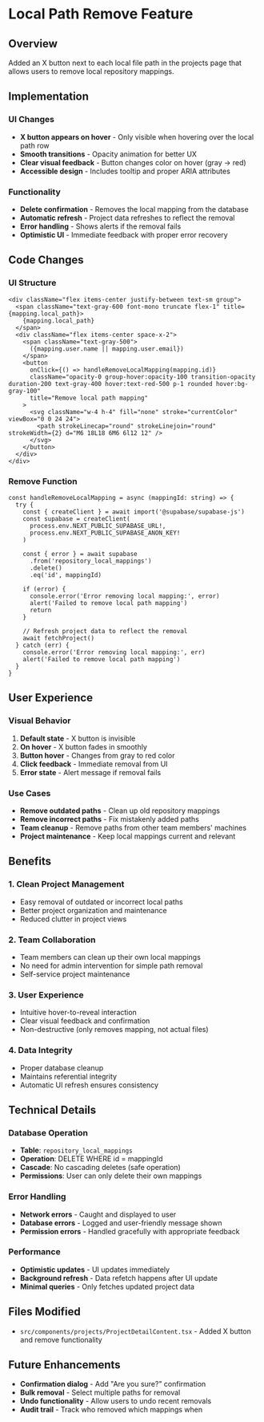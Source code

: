 # Local Path Remove Feature

## Overview
Added an X button next to each local file path in the projects page that allows users to remove local repository mappings.

## Implementation

### UI Changes
- **X button appears on hover** - Only visible when hovering over the local path row
- **Smooth transitions** - Opacity animation for better UX
- **Clear visual feedback** - Button changes color on hover (gray → red)
- **Accessible design** - Includes tooltip and proper ARIA attributes

### Functionality
- **Delete confirmation** - Removes the local mapping from the database
- **Automatic refresh** - Project data refreshes to reflect the removal
- **Error handling** - Shows alerts if the removal fails
- **Optimistic UI** - Immediate feedback with proper error recovery

## Code Changes

### UI Structure
```tsx
<div className="flex items-center justify-between text-sm group">
  <span className="text-gray-600 font-mono truncate flex-1" title={mapping.local_path}>
    {mapping.local_path}
  </span>
  <div className="flex items-center space-x-2">
    <span className="text-gray-500">
      ({mapping.user.name || mapping.user.email})
    </span>
    <button
      onClick={() => handleRemoveLocalMapping(mapping.id)}
      className="opacity-0 group-hover:opacity-100 transition-opacity duration-200 text-gray-400 hover:text-red-500 p-1 rounded hover:bg-gray-100"
      title="Remove local path mapping"
    >
      <svg className="w-4 h-4" fill="none" stroke="currentColor" viewBox="0 0 24 24">
        <path strokeLinecap="round" strokeLinejoin="round" strokeWidth={2} d="M6 18L18 6M6 6l12 12" />
      </svg>
    </button>
  </div>
</div>
```

### Remove Function
```tsx
const handleRemoveLocalMapping = async (mappingId: string) => {
  try {
    const { createClient } = await import('@supabase/supabase-js')
    const supabase = createClient(
      process.env.NEXT_PUBLIC_SUPABASE_URL!,
      process.env.NEXT_PUBLIC_SUPABASE_ANON_KEY!
    )

    const { error } = await supabase
      .from('repository_local_mappings')
      .delete()
      .eq('id', mappingId)

    if (error) {
      console.error('Error removing local mapping:', error)
      alert('Failed to remove local path mapping')
      return
    }

    // Refresh project data to reflect the removal
    await fetchProject()
  } catch (err) {
    console.error('Error removing local mapping:', err)
    alert('Failed to remove local path mapping')
  }
}
```

## User Experience

### Visual Behavior
1. **Default state** - X button is invisible
2. **On hover** - X button fades in smoothly
3. **Button hover** - Changes from gray to red color
4. **Click feedback** - Immediate removal from UI
5. **Error state** - Alert message if removal fails

### Use Cases
- **Remove outdated paths** - Clean up old repository mappings
- **Remove incorrect paths** - Fix mistakenly added paths
- **Team cleanup** - Remove paths from other team members' machines
- **Project maintenance** - Keep local mappings current and relevant

## Benefits

### 1. **Clean Project Management**
- Easy removal of outdated or incorrect local paths
- Better project organization and maintenance
- Reduced clutter in project views

### 2. **Team Collaboration**
- Team members can clean up their own local mappings
- No need for admin intervention for simple path removal
- Self-service project maintenance

### 3. **User Experience**
- Intuitive hover-to-reveal interaction
- Clear visual feedback and confirmation
- Non-destructive (only removes mapping, not actual files)

### 4. **Data Integrity**
- Proper database cleanup
- Maintains referential integrity
- Automatic UI refresh ensures consistency

## Technical Details

### Database Operation
- **Table**: `repository_local_mappings`
- **Operation**: DELETE WHERE id = mappingId
- **Cascade**: No cascading deletes (safe operation)
- **Permissions**: User can only delete their own mappings

### Error Handling
- **Network errors** - Caught and displayed to user
- **Database errors** - Logged and user-friendly message shown
- **Permission errors** - Handled gracefully with appropriate feedback

### Performance
- **Optimistic updates** - UI updates immediately
- **Background refresh** - Data refetch happens after UI update
- **Minimal queries** - Only fetches updated project data

## Files Modified
- `src/components/projects/ProjectDetailContent.tsx` - Added X button and remove functionality

## Future Enhancements
- **Confirmation dialog** - Add "Are you sure?" confirmation
- **Bulk removal** - Select multiple paths for removal
- **Undo functionality** - Allow users to undo recent removals
- **Audit trail** - Track who removed which mappings when